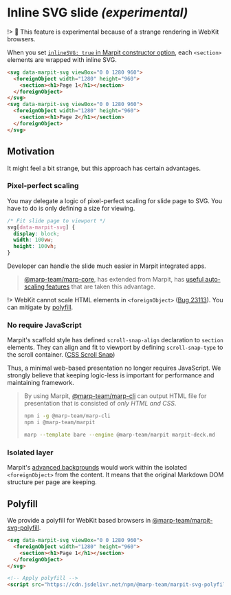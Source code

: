 # Inline SVG slide _(experimental)_

!> 📐 This feature is experimental because of a strange rendering in WebKit browsers.

When you set [`inlineSVG: true` in Marpit constructor option](/usage#triangular_ruler-inline-svg-slide), each `<section>` elements are wrapped with inline SVG.

```html
<svg data-marpit-svg viewBox="0 0 1280 960">
  <foreignObject width="1280" height="960">
    <section><h1>Page 1</h1></section>
  </foreignObject>
</svg>
<svg data-marpit-svg viewBox="0 0 1280 960">
  <foreignObject width="1280" height="960">
    <section><h1>Page 2</h1></section>
  </foreignObject>
</svg>
```

## Motivation

It might feel a bit strange, but this approach has certain advantages.

### Pixel-perfect scaling

You may delegate a logic of pixel-perfect scaling for slide page to SVG. You have to do is only defining a size for viewing.

```css
/* Fit slide page to viewport */
svg[data-marpit-svg] {
  display: block;
  width: 100vw;
  height: 100vh;
}
```

Developer can handle the slide much easier in Marpit integrated apps.

> [@marp-team/marp-core](https://github.com/marp-team/marp-core), has extended from Marpit, has [useful auto-scaling features](https://github.com/marp-team/marp-core#auto-scaling-features) that are taken this advantage.

!> WebKit cannot scale HTML elements in `<foreignObject>` ([Bug 23113](https://bugs.webkit.org/show_bug.cgi?id=23113)). You can mitigate by [polyfill](#polyfill).

### No require JavaScript

Marpit's scaffold style has defined `scroll-snap-align` declaration to `section` elements. They can align and fit to viewport by defining `scroll-snap-type` to the scroll container. ([CSS Scroll Snap](https://developers.google.com/web/updates/2018/07/css-scroll-snap))

Thus, a minimal web-based presentation no longer requires JavaScript. We strongly believe that keeping logic-less is important for performance and maintaining framework.

> By using Marpit, [@marp-team/marp-cli](https://github.com/marp-team/marp-cli) can output HTML file for presentation that is consisted of _only HTML and CSS_.
>
> ```bash
> npm i -g @marp-team/marp-cli
> npm i @marp-team/marpit
>
> marp --template bare --engine @marp-team/marpit marpit-deck.md
> ```

### Isolated layer

Marpit's [advanced backgrounds](/image-syntax#advanced-backgrounds) would work within the isolated `<foreignObject>` from the content. It means that the original Markdown DOM structure per page are keeping.

## Polyfill

We provide a polyfill for WebKit based browsers in [@marp-team/marpit-svg-polyfill](https://github.com/marp-team/marpit-svg-polyfill).

```html
<svg data-marpit-svg viewBox="0 0 1280 960">
  <foreignObject width="1280" height="960">
    <section><h1>Page 1</h1></section>
  </foreignObject>
</svg>

<!-- Apply polyfill -->
<script src="https://cdn.jsdelivr.net/npm/@marp-team/marpit-svg-polyfill/lib/polyfill.browser.js"></script>
```

